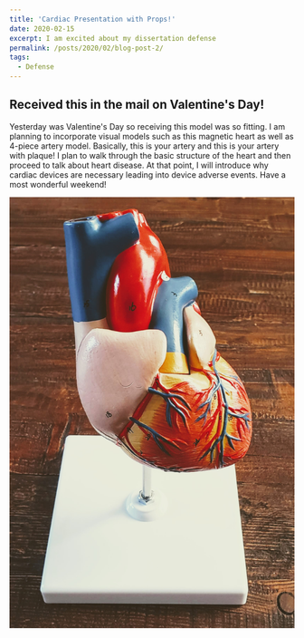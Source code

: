```yaml
---
title: 'Cardiac Presentation with Props!'
date: 2020-02-15
excerpt: I am excited about my dissertation defense
permalink: /posts/2020/02/blog-post-2/
tags:
  - Defense
---
```




## Received this in the mail on Valentine's Day!

Yesterday was Valentine's Day so receiving this model was so fitting. I am planning to incorporate visual models such as this magnetic heart as well as 4-piece artery model. Basically, this is your artery and this is your artery with plaque!
I plan to walk through the basic structure of the heart and then proceed to talk about heart disease. At that point, I will introduce why cardiac devices are necessary leading into device adverse events.
Have a most wonderful weekend!

<img src='/images/20200214_170746_2.jpg'>

